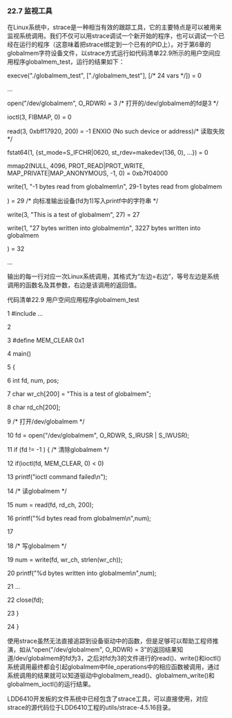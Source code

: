 ### 22.7 监视工具

在Linux系统中，strace是一种相当有效的跟踪工具，它的主要特点是可以被用来监视系统调用。我们不仅可以用strace调试一个新开始的程序，也可以调试一个已经在运行的程序（这意味着把strace绑定到一个已有的PID上）。对于第6章的globalmem字符设备文件，以strace方式运行如代码清单22.9所示的用户空间应用程序globalmem_test，运行的结果如下：

execve("./globalmem_test", ["./globalmem_test"], [/* 24 vars */]) = 0 
 
 ... 
 
 open("/dev/globalmem", O_RDWR) = 3 /* 打开的/dev/globalmem的fd是3 */ 
 
 ioctl(3, FIBMAP, 0) = 0 
 
 read(3, 0xbff17920, 200) = -1 ENXIO (No such device or address)/* 读取失败 */ 
 
 fstat64(1, {st_mode=S_IFCHR|0620, st_rdev=makedev(136, 0), ...}) = 0 
 
 mmap2(NULL, 4096, PROT_READ|PROT_WRITE, MAP_PRIVATE|MAP_ANONYMOUS, -1, 0) = 0xb7f04000



write(1, "-1 bytes read from globalmem\n", 29-1 bytes read from globalmem 
 
 ) = 29 /* 向标准输出设备(fd为1)写入printf中的字符串 */ 
 
 write(3, "This is a test of globalmem", 27) = 27 
 
 write(1, "27 bytes written into globalmem\n", 3227 bytes written into globalmem 
 
 ) = 32 
 
 ...

输出的每一行对应一次Linux系统调用，其格式为“左边=右边”，等号左边是系统调用的函数名及其参数，右边是该调用的返回值。

代码清单22.9 用户空间应用程序globalmem_test

1 #include ... 
 
 2 
 
 3 #define MEM_CLEAR 0x1 
 
 4 main() 
 
 5 { 
 
 6 int fd, num, pos; 
 
 7 char wr_ch[200] = "This is a test of globalmem"; 
 
 8 char rd_ch[200]; 
 
 9 /* 打开/dev/globalmem */ 
 
 10 fd = open("/dev/globalmem", O_RDWR, S_IRUSR | S_IWUSR); 
 
 11 if (fd != -1 ) { /* 清除globalmem */ 
 
 12 if(ioctl(fd, MEM_CLEAR, 0) < 0) 
 
 13 printf("ioctl command failed\n"); 
 
 14 /* 读globalmem */ 
 
 15 num = read(fd, rd_ch, 200); 
 
 16 printf("%d bytes read from globalmem\n",num); 
 
 17 
 
 18 /* 写globalmem */ 
 
 19 num = write(fd, wr_ch, strlen(wr_ch)); 
 
 20 printf("%d bytes written into globalmem\n",num); 
 
 21 ... 
 
 22 close(fd); 
 
 23 } 
 
 24 }

使用strace虽然无法直接追踪到设备驱动中的函数，但是足够可以帮助工程师推演，如从“open("/dev/globalmem", O_RDWR) = 3”的返回结果知道/dev/globalmem的fd为3，之后对fd为3的文件进行的read()、write()和ioctl()系统调用最终都会引起globalmem中file_operations中的相应函数被调用，通过系统调用的结果就可以知道驱动中globalmem_read()、globalmem_write()和globalmem_ioctl()的运行结果。

LDD6410开发板的文件系统中已经包含了strace工具，可以直接使用，对应strace的源代码位于LDD6410工程的utils/strace-4.5.16目录。


